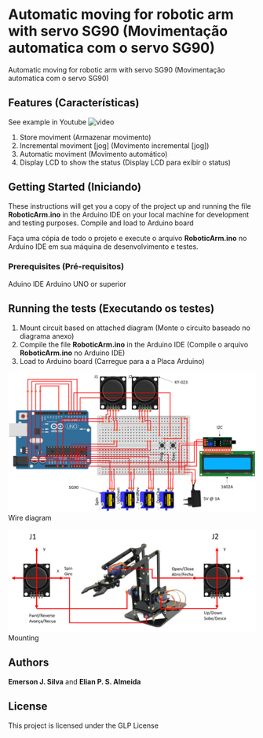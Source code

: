 # Automatic moving for robotic arm with servo SG90 (Movimentação automatica com o servo SG90)

Automatic moving for robotic arm with servo SG90 (Movimentação automatica com o servo SG90)

## Features (Características)

See example in Youtube ![video](https://youtu.be/lg2QfcZ3vX8)

1. Store moviment (Armazenar movimento)
2. Incremental moviment [jog] (Movimento incremental [jog])
3. Automatic moviment (Movimento automático)
4. Display LCD to show the status (Display LCD para exibir o status)

## Getting Started (Iniciando)

These instructions will get you a copy of the project up and running the file **RoboticArm.ino** in the Arduino IDE on your local machine for development and testing purposes.
Compile and load to Arduino board

Faça uma cópia de todo o projeto e execute o arquivo **RoboticArm.ino** no Arduino IDE em sua máquina de desenvolvimento e testes. 

### Prerequisites (Pré-requisitos)

Aduino IDE
Arduino UNO or superior

## Running the tests (Executando os testes)
1. Mount circuit based on attached diagram (Monte o circuito baseado no diagrama anexo)
2. Compile the file **RoboticArm.ino** in the Arduino IDE (Compile o arquivo **RoboticArm.ino** no Arduino IDE)
3. Load to Arduino board (Carregue para a a Placa Arduino)

![Wire diagram](attach/wire-diagram.png)
Wire diagram

![Mounting](attach/mounting.png)
Mounting

## Authors

**Emerson J. Silva** and **Elian P. S. Almeida**

## License

This project is licensed under the GLP License
